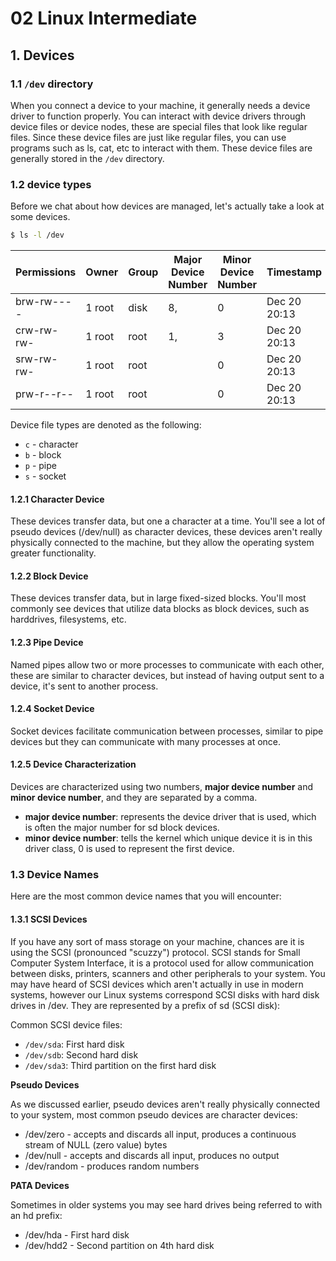 # 02 Linux Intermediate

## 1. Devices
### 1.1 `/dev` directory
When you connect a device to your machine, it generally needs a device driver to function properly. You can interact with device drivers through device files or device nodes, these are special files that look like regular files. Since these device files are just like regular files, you can use programs such as ls, cat, etc to interact with them. These device files are generally stored in the `/dev` directory.

### 1.2 device types
Before we chat about how devices are managed, let's actually take a look at some devices.
```sh
$ ls -l /dev
```  

Permissions | Owner | Group | Major Device Number | Minor Device Number | Timestamp | Device Name
-- | -- | -- | -- | -- | -- | --
brw-rw---- | 1 root | disk | 8, | 0 | Dec 20 20:13 | sda  
crw-rw-rw- | 1 root | root | 1, | 3 | Dec 20 20:13 | null  
srw-rw-rw- | 1 root | root | | 0 | Dec 20 20:13 | log  
prw-r--r-- | 1 root | root | | 0 | Dec 20 20:13 | fdata

Device file types are denoted as the following:

-   `c` - character
-   `b` - block
-   `p` - pipe
-   `s` - socket

#### 1.2.1 Character Device
These devices transfer data, but one a character at a time. You'll see a lot of pseudo devices (/dev/null) as character devices, these devices aren't really physically connected to the machine, but they allow the operating system greater functionality.

#### 1.2.2 Block Device
These devices transfer data, but in large fixed-sized blocks. You'll most commonly see devices that utilize data blocks as block devices, such as harddrives, filesystems, etc.

#### 1.2.3 Pipe Device
Named pipes allow two or more processes to communicate with each other, these are similar to character devices, but instead of having output sent to a device, it's sent to another process.

#### 1.2.4 Socket Device
Socket devices facilitate communication between processes, similar to pipe devices but they can communicate with many processes at once.

#### 1.2.5 Device Characterization
Devices are characterized using two numbers, **major device number** and **minor device number**, and they are separated by a comma. 

- **major device number**: represents the device driver that is used, which is often the major number for sd block devices. 
- **minor device number**: tells the kernel which unique device it is in this driver class, 0 is used to represent the first device.

### 1.3 Device Names
Here are the most common device names that you will encounter:

#### 1.3.1 SCSI Devices
If you have any sort of mass storage on your machine, chances are it is using the SCSI (pronounced "scuzzy") protocol. SCSI stands for Small Computer System Interface, it is a protocol used for allow communication between disks, printers, scanners and other peripherals to your system. You may have heard of SCSI devices which aren't actually in use in modern systems, however our Linux systems correspond SCSI disks with hard disk drives in /dev. They are represented by a prefix of sd (SCSI disk):

Common SCSI device files:

-   `/dev/sda`: First hard disk
-   `/dev/sdb`: Second hard disk
-   `/dev/sda3`: Third partition on the first hard disk

**Pseudo Devices**

As we discussed earlier, pseudo devices aren't really physically connected to your system, most common pseudo devices are character devices:

-   /dev/zero - accepts and discards all input, produces a continuous stream of NULL (zero value) bytes
-   /dev/null - accepts and discards all input, produces no output
-   /dev/random - produces random numbers

**PATA Devices**

Sometimes in older systems you may see hard drives being referred to with an hd prefix:

-   /dev/hda - First hard disk
-   /dev/hdd2 - Second partition on 4th hard disk
<!--stackedit_data:
eyJoaXN0b3J5IjpbLTg1ODQyNDg4NiwtMTU0Mzk2NDkzMl19
-->